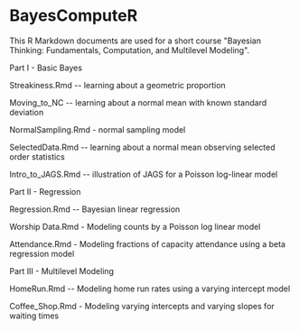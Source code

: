 # BayesComputeR

This R Markdown documents are used for a short course "Bayesian Thinking:  Fundamentals, Computation, and Multilevel Modeling".

Part I - Basic Bayes

Streakiness.Rmd -- learning about a geometric proportion

Moving_to_NC -- learning about a normal mean with known standard deviation

NormalSampling.Rmd - normal sampling model

SelectedData.Rmd -- learning about a normal mean observing selected order statistics

Intro_to_JAGS.Rmd -- illustration of JAGS for a Poisson log-linear model

Part II - Regression

Regression.Rmd -- Bayesian linear regression

Worship Data.Rmd - Modeling counts by a Poisson log linear model

Attendance.Rmd - Modeling fractions of capacity attendance using a beta regression model

Part III - Multilevel Modeling

HomeRun.Rmd -- Modeling home run rates using a varying intercept model

Coffee_Shop.Rmd - Modeling varying intercepts and varying slopes for waiting times

